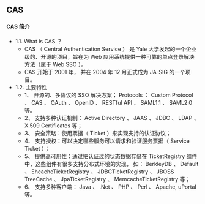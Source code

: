 ## CAS
#### CAS 简介
- 1.1. What is CAS ？
	- CAS （ Central Authentication Service ） 是 Yale 大学发起的一个企业级的、开源的项目，旨在为 Web 应用系统提供一种可靠的单点登录解决方法（属于 Web SSO ）。
	- CAS 开始于 2001 年， 并在 2004 年 12 月正式成为 JA-SIG 的一个项目。
- 1.2. 主要特性
	- 1、 开源的、多协议的 SSO 解决方案； Protocols ： Custom Protocol 、 CAS 、 OAuth 、 OpenID 、 RESTful API 、 SAML1.1 、 SAML2.0 等。
	- 2、 支持多种认证机制： Active Directory 、 JAAS 、 JDBC 、 LDAP 、 X.509 Certificates 等；
	- 3、 安全策略：使用票据（ Ticket ）来实现支持的认证协议；
	- 4、 支持授权：可以决定哪些服务可以请求和验证服务票据（ Service Ticket ）；
	- 5、 提供高可用性：通过把认证过的状态数据存储在 TicketRegistry 组件中，这些组件有很多支持分布式环境的实现， 如： BerkleyDB 、 Default 、 EhcacheTicketRegistry 、 JDBCTicketRegistry 、 JBOSS TreeCache 、 JpaTicketRegistry 、 MemcacheTicketRegistry 等；
	- 6、 支持多种客户端： Java 、 .Net 、 PHP 、 Perl 、 Apache, uPortal 等。